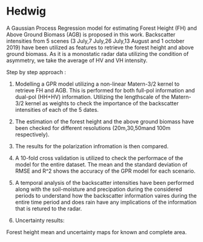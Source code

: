 # Hedwig

A Gaussian Process Regression model for estimating Forest Height (FH) and Above Ground Biomass (AGB) is proposed in this work. Backscatter intensities from 5 scenes (3 July,7 July,26 July,13 August and 1 october 2019) have been utilized as features to retrieve the forest height and above ground biomass. As it is a monostatic radar data utilizing the condition of asymmetry, we take the average of HV and VH intensity.

Step by step approach :

1. Modelling a GPR model utilizing a non-linear Matern-3/2 kernel to retrieve FH and AGB. This is performed for both full-pol information and dual-pol (HH+HV) information. Utilizing the lengthscale of the Matern-3/2 kernel as weights to check the importance of the backscatter intensities of each of the 5 dates.

2. The estimation of the forest height and the above ground biomass have been checked for different resolutions (20m,30,50mand 100m respectively).  

3. The results for the polarization infromation is then compared.

4. A 10-fold cross validation is utilized to check the performace of the model for the entire dataset. The mean and the standard deviation of RMSE and R^2 shows the accuracy of the GPR model for each scenario.

5. A temporal analysis of the backscatter intensities have been performed along with the soil-moisture and precipation during the considered periods to understand how the backscatter information vaires during the entire time period and does rain have any implications of the information that is retured to the radar.

6. Uncertainty results:

Forest height mean and uncertainty maps for known and complete area. 





